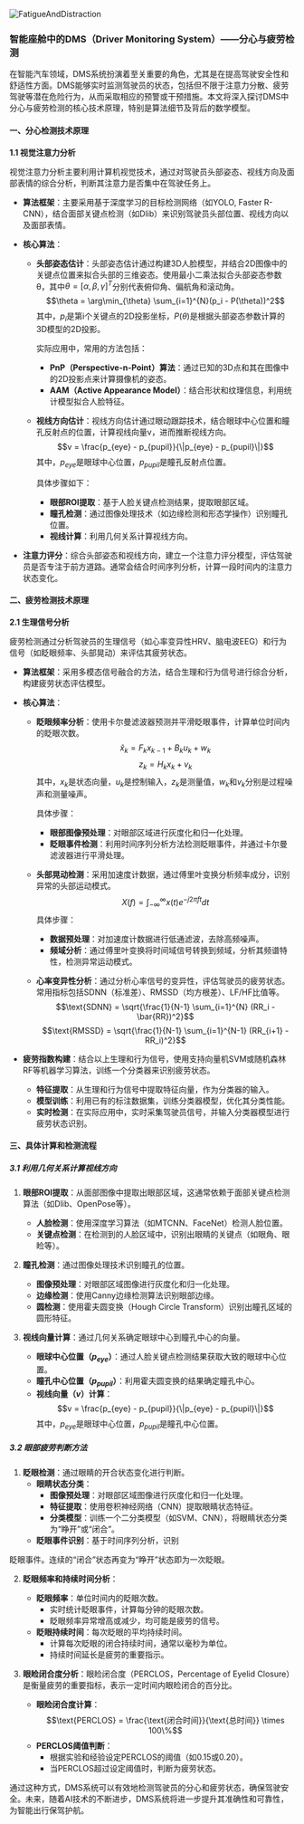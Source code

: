 ![FatigueAndDistraction](SmartCockpit/FatigueAndDistraction/FatigueAndDistraction.jpg)
### 智能座舱中的DMS（Driver Monitoring System）——分心与疲劳检测

在智能汽车领域，DMS系统扮演着至关重要的角色，尤其是在提高驾驶安全性和舒适性方面。DMS能够实时监测驾驶员的状态，包括但不限于注意力分散、疲劳驾驶等潜在危险行为，从而采取相应的预警或干预措施。本文将深入探讨DMS中分心与疲劳检测的核心技术原理，特别是算法细节及背后的数学模型。

#### 一、分心检测技术原理

**1.1 视觉注意力分析**

视觉注意力分析主要利用计算机视觉技术，通过对驾驶员头部姿态、视线方向及面部表情的综合分析，判断其注意力是否集中在驾驶任务上。

- **算法框架**：主要采用基于深度学习的目标检测网络（如YOLO, Faster R-CNN），结合面部关键点检测（如Dlib）来识别驾驶员头部位置、视线方向以及面部表情。

- **核心算法**：

  - **头部姿态估计**：头部姿态估计通过构建3D人脸模型，并结合2D图像中的关键点位置来拟合头部的三维姿态。使用最小二乘法拟合头部姿态参数θ，其中$θ = [α, β, γ]^T$分别代表俯仰角、偏航角和滚动角。
    $$\theta = \arg\min_{\theta} \sum_{i=1}^{N}(p_i - P(\theta))^2$$
    其中，$p_i$是第i个关键点的2D投影坐标，$P(\theta)$是根据头部姿态参数计算的3D模型的2D投影。

    实际应用中，常用的方法包括：
    - **PnP（Perspective-n-Point）算法**：通过已知的3D点和其在图像中的2D投影点来计算摄像机的姿态。
    - **AAM（Active Appearance Model）**：结合形状和纹理信息，利用统计模型拟合人脸特征。

  - **视线方向估计**：视线方向估计通过眼动跟踪技术，结合眼球中心位置和瞳孔反射点的位置，计算视线向量v，进而推断视线方向。
    $$v = \frac{p_{eye} - p_{pupil}}{\|p_{eye} - p_{pupil}\|}$$
    其中，$p_{eye}$是眼球中心位置，$p_{pupil}$是瞳孔反射点位置。

    具体步骤如下：
    - **眼部ROI提取**：基于人脸关键点检测结果，提取眼部区域。
    - **瞳孔检测**：通过图像处理技术（如边缘检测和形态学操作）识别瞳孔位置。
    - **视线计算**：利用几何关系计算视线方向。

- **注意力评分**：综合头部姿态和视线方向，建立一个注意力评分模型，评估驾驶员是否专注于前方道路。通常会结合时间序列分析，计算一段时间内的注意力状态变化。

#### 二、疲劳检测技术原理

**2.1 生理信号分析**

疲劳检测通过分析驾驶员的生理信号（如心率变异性HRV、脑电波EEG）和行为信号（如眨眼频率、头部晃动）来评估其疲劳状态。

- **算法框架**：采用多模态信号融合的方法，结合生理和行为信号进行综合分析，构建疲劳状态评估模型。

- **核心算法**：

  - **眨眼频率分析**：使用卡尔曼滤波器预测并平滑眨眼事件，计算单位时间内的眨眼次数。
    $$\hat{x}_k = F_k x_{k-1} + B_k u_k + w_k$$
    $$z_k = H_k x_k + v_k$$
    其中，$x_k$是状态向量，$u_k$是控制输入，$z_k$是测量值，$w_k$和$v_k$分别是过程噪声和测量噪声。

    具体步骤：
    - **眼部图像预处理**：对眼部区域进行灰度化和归一化处理。
    - **眨眼事件检测**：利用时间序列分析方法检测眨眼事件，并通过卡尔曼滤波器进行平滑处理。

  - **头部晃动检测**：采用加速度计数据，通过傅里叶变换分析频率成分，识别异常的头部运动模式。
    $$X(f) = \int_{-\infty}^{\infty} x(t)e^{-j2\pi ft}dt$$
    具体步骤：
    - **数据预处理**：对加速度计数据进行低通滤波，去除高频噪声。
    - **频域分析**：通过傅里叶变换将时间域信号转换到频域，分析其频谱特性，检测异常运动模式。

  - **心率变异性分析**：通过分析心率信号的变异性，评估驾驶员的疲劳状态。常用指标包括SDNN（标准差）、RMSSD（均方根差）、LF/HF比值等。
    $$\text{SDNN} = \sqrt{\frac{1}{N-1} \sum_{i=1}^{N} (RR_i - \bar{RR})^2}$$
    $$\text{RMSSD} = \sqrt{\frac{1}{N-1} \sum_{i=1}^{N-1} (RR_{i+1} - RR_i)^2}$$

- **疲劳指数构建**：结合以上生理和行为信号，使用支持向量机SVM或随机森林RF等机器学习算法，训练一个分类器来识别疲劳状态。

  - **特征提取**：从生理和行为信号中提取特征向量，作为分类器的输入。
  - **模型训练**：利用已有的标注数据集，训练分类器模型，优化其分类性能。
  - **实时检测**：在实际应用中，实时采集驾驶员信号，并输入分类器模型进行疲劳状态识别。

#### 三、具体计算和检测流程

##### 3.1 利用几何关系计算视线方向

1. **眼部ROI提取**：从面部图像中提取出眼部区域，这通常依赖于面部关键点检测算法（如Dlib、OpenPose等）。
   - **人脸检测**：使用深度学习算法（如MTCNN、FaceNet）检测人脸位置。
   - **关键点检测**：在检测到的人脸区域中，识别出眼睛的关键点（如眼角、眼睑等）。

2. **瞳孔检测**：通过图像处理技术识别瞳孔的位置。
   - **图像预处理**：对眼部区域图像进行灰度化和归一化处理。
   - **边缘检测**：使用Canny边缘检测算法识别眼部边缘。
   - **圆检测**：使用霍夫圆变换（Hough Circle Transform）识别出瞳孔区域的圆形特征。

3. **视线向量计算**：通过几何关系确定眼球中心到瞳孔中心的向量。
   - **眼球中心位置（$p_{eye}$）**：通过人脸关键点检测结果获取大致的眼球中心位置。
   - **瞳孔中心位置（$p_{pupil}$）**：利用霍夫圆变换的结果确定瞳孔中心。
   - **视线向量（$v$）计算**：
     $$v = \frac{p_{eye} - p_{pupil}}{\|p_{eye} - p_{pupil}\|}$$
     其中，$p_{eye}$是眼球中心位置，$p_{pupil}$是瞳孔中心位置。

##### 3.2 眼部疲劳判断方法

1. **眨眼检测**：通过眼睛的开合状态变化进行判断。
   - **眼睛状态分类**：
     - **图像预处理**：对眼部区域图像进行灰度化和归一化处理。
     - **特征提取**：使用卷积神经网络（CNN）提取眼睛状态特征。
     - **分类模型**：训练一个二分类模型（如SVM、CNN），将眼睛状态分类为“睁开”或“闭合”。
   - **眨眼事件识别**：基于时间序列分析，识别

眨眼事件。连续的“闭合”状态再变为“睁开”状态即为一次眨眼。

2. **眨眼频率和持续时间分析**：
   - **眨眼频率**：单位时间内的眨眼次数。
     - 实时统计眨眼事件，计算每分钟的眨眼次数。
     - 眨眼频率异常增高或减少，均可能是疲劳的信号。
   - **眨眼持续时间**：每次眨眼的平均持续时间。
     - 计算每次眨眼的闭合持续时间，通常以毫秒为单位。
     - 持续时间延长是疲劳的重要指示。

3. **眼睑闭合度分析**：眼睑闭合度（PERCLOS，Percentage of Eyelid Closure）是衡量疲劳的重要指标，表示一定时间内眼睑闭合的百分比。
   - **眼睑闭合度计算**：
     $$\text{PERCLOS} = \frac{\text{闭合时间}}{\text{总时间}} \times 100\%$$
   - **PERCLOS阈值判断**：
     - 根据实验和经验设定PERCLOS的阈值（如0.15或0.20）。
     - 当PERCLOS超过设定阈值时，判断为疲劳状态。

通过这种方式，DMS系统可以有效地检测驾驶员的分心和疲劳状态，确保驾驶安全。未来，随着AI技术的不断进步，DMS系统将进一步提升其准确性和可靠性，为智能出行保驾护航。